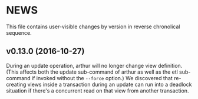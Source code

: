 # NEWS

This file contains user-visible changes by version in reverse chronolical sequence.

## v0.13.0 (2016-10-27)

During an update operation, arthur will no longer change view definition.
(This affects both the update sub-command of arthur as well as the etl sub-command
if invoked without the `--force` option.)
We discovered that re-creating views inside a transaction during an update
can run into a deadlock situation if there's a concurrent read on that view
from another transaction.
